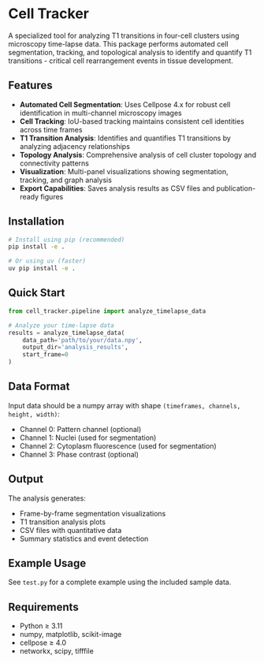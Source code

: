 # Cell Tracker

A specialized tool for analyzing T1 transitions in four-cell clusters using microscopy time-lapse data. This package performs automated cell segmentation, tracking, and topological analysis to identify and quantify T1 transitions - critical cell rearrangement events in tissue development.

## Features

- **Automated Cell Segmentation**: Uses Cellpose 4.x for robust cell identification in multi-channel microscopy images
- **Cell Tracking**: IoU-based tracking maintains consistent cell identities across time frames
- **T1 Transition Analysis**: Identifies and quantifies T1 transitions by analyzing adjacency relationships
- **Topology Analysis**: Comprehensive analysis of cell cluster topology and connectivity patterns
- **Visualization**: Multi-panel visualizations showing segmentation, tracking, and graph analysis
- **Export Capabilities**: Saves analysis results as CSV files and publication-ready figures

## Installation

```bash
# Install using pip (recommended)
pip install -e .

# Or using uv (faster)
uv pip install -e .
```

## Quick Start

```python
from cell_tracker.pipeline import analyze_timelapse_data

# Analyze your time-lapse data
results = analyze_timelapse_data(
    data_path='path/to/your/data.npy',
    output_dir='analysis_results',
    start_frame=0
)
```

## Data Format

Input data should be a numpy array with shape `(timeframes, channels, height, width)`:

- Channel 0: Pattern channel (optional)
- Channel 1: Nuclei (used for segmentation)
- Channel 2: Cytoplasm fluorescence (used for segmentation)
- Channel 3: Phase contrast (optional)

## Output

The analysis generates:

- Frame-by-frame segmentation visualizations
- T1 transition analysis plots
- CSV files with quantitative data
- Summary statistics and event detection

## Example Usage

See `test.py` for a complete example using the included sample data.

## Requirements

- Python ≥ 3.11
- numpy, matplotlib, scikit-image
- cellpose ≥ 4.0
- networkx, scipy, tifffile
